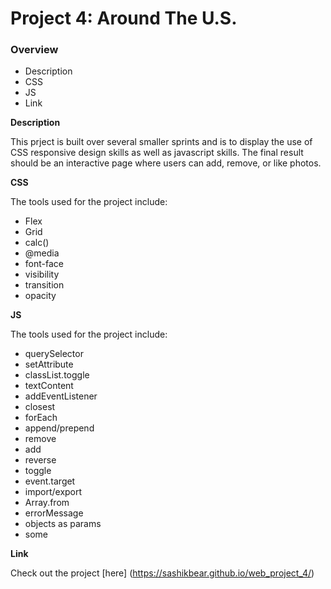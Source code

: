 # Project 4: Around The U.S.

### Overview

- Description
- CSS
- JS
- Link

**Description**

This prject is built over several smaller sprints and is to display the use of CSS responsive design skills as well as javascript skills. The final result should be an interactive page where users can add, remove, or like photos.

**CSS**

The tools used for the project include:

- Flex
- Grid
- calc()
- @media
- font-face
- visibility
- transition
- opacity

**JS**

The tools used for the project include:

- querySelector
- setAttribute
- classList.toggle
- textContent
- addEventListener
- closest
- forEach
- append/prepend
- remove
- add
- reverse
- toggle
- event.target
- import/export
- Array.from
- errorMessage
- objects as params
- some

**Link**

Check out the project [here] (https://sashikbear.github.io/web_project_4/)
